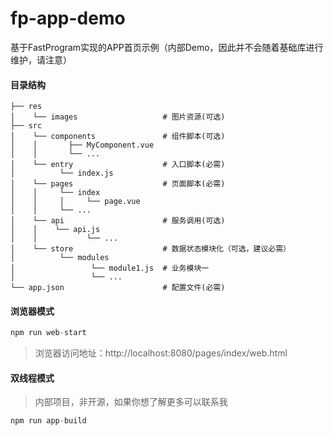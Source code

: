 # fp-app-demo

基于FastProgram实现的APP首页示例（内部Demo，因此并不会随着基础库进行维护，请注意）       

#### 目录结构

```shell
├── res
│    └── images                   # 图片资源(可选)
├── src
│    └── components               # 组件脚本(可选)
│    │       ├── MyComponent.vue
│    │       └── ...
│    └── entry                    # 入口脚本(必需)
│          └── index.js
│    └── pages                    # 页面脚本(必需)
│    │     └── index
│    │     │     └── page.vue    
│    │     └── ...
│    └── api                      # 服务调用(可选)
│    │    └── api.js 
│    │           └── ... 
│    └── store                    # 数据状态模块化（可选，建议必需）
│          └── modules
│                 └── module1.js  # 业务模块一
│                 └── ...
└── app.json                      # 配置文件(必需)
```

#### 浏览器模式

```javascript
npm run web-start
```

> 浏览器访问地址：http://localhost:8080/pages/index/web.html

#### 双线程模式

> 内部项目，非开源，如果你想了解更多可以联系我

```javascript
npm run app-build
```
